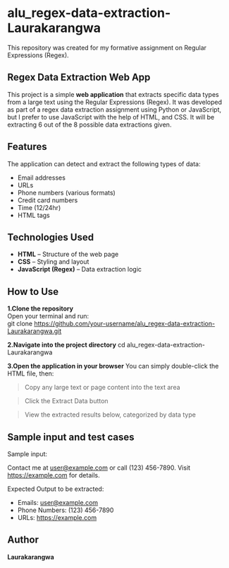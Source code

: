 # alu_regex-data-extraction-Laurakarangwa
This repository was created for my formative assignment on Regular Expressions (Regex).

## Regex Data Extraction Web App

This project is a simple **web application** that extracts specific data types from a large text using the Regular Expressions (Regex). It was developed as part of a regex data extraction assignment using Python or JavaScript, but I prefer to use JavaScript with the help of HTML, and CSS. It will be extracting 6 out of the 8 possible data extractions given.

## Features

The application can detect and extract the following types of data:

-  Email addresses  
-  URLs  
-  Phone numbers (various formats)  
-  Credit card numbers
-  Time (12/24hr)
-  HTML tags  

## Technologies Used

- **HTML** – Structure of the web page  
- **CSS** – Styling and layout  
- **JavaScript (Regex)** – Data extraction logic  


##  How to Use

**1.Clone the repository**  
   Open your terminal and run:  
   git clone https://github.com/your-username/alu_regex-data-extraction-Laurakarangwa.git
   
**2.Navigate into the project directory**
cd alu_regex-data-extraction-Laurakarangwa

**3.Open the application in your browser**
You can simply double-click the HTML file, then:

  >Copy any large text or page content into the text area

  >Click the Extract Data button

  >View the extracted results below, categorized by data type

## Sample input and test cases

Sample input:

Contact me at user@example.com or call (123) 456-7890. Visit https://example.com for details.

Expected Output to be extracted:

- Emails: user@example.com  
- Phone Numbers: (123) 456-7890  
- URLs: https://example.com  



##  Author

**Laurakarangwa**




